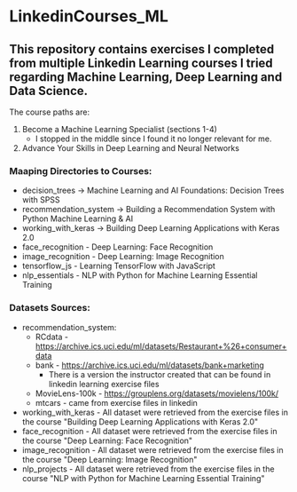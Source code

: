 # LinkedinCourses_ML

## This repository contains exercises I completed from multiple Linkedin Learning courses I tried regarding Machine Learning, Deep Learning and Data Science.

The course paths are:
1) Become a Machine Learning Specialist (sections 1-4)
    * I stopped in the middle since I found it no longer relevant for me.
2) Advance Your Skills in Deep Learning and Neural Networks

### Maaping Directories to Courses:

* decision_trees -> Machine Learning and AI Foundations: Decision Trees with SPSS
* recommendation_system -> Building a Recommendation System with Python Machine Learning & AI
* working_with_keras -> Building Deep Learning Applications with Keras 2.0
* face_recognition - Deep Learning: Face Recognition
* image_recognition - Deep Learning: Image Recognition
* tensorflow_js - Learning TensorFlow with JavaScript
* nlp_essentials - NLP with Python for Machine Learning Essential Training

### Datasets Sources:

* recommendation_system:
    * RCdata - https://archive.ics.uci.edu/ml/datasets/Restaurant+%26+consumer+data
    * bank - https://archive.ics.uci.edu/ml/datasets/bank+marketing
        * There is a version the instructor created that can be found in linkedin learning exercise files
    * MovieLens-100k - https://grouplens.org/datasets/movielens/100k/
    * mtcars - came from exercise files in linkedin
* working_with_keras - All dataset were retrieved from the exercise files in the course "Building Deep Learning Applications with Keras 2.0"
* face_recognition - All dataset were retrieved from the exercise files in the course "Deep Learning: Face Recognition"
* image_recognition - All dataset were retrieved from the exercise files in the course "Deep Learning: Image Recognition"
* nlp_projects - All dataset were retrieved from the exercise files in the course "NLP with Python for Machine Learning Essential Training"
